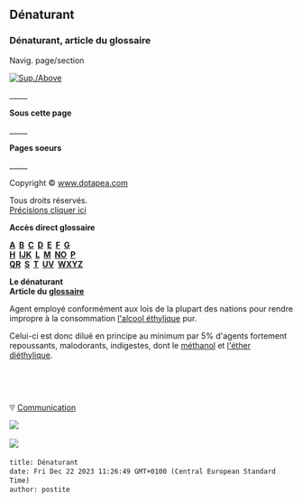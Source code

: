 ## Dénaturant
### Dénaturant, article du glossaire
 Navig. page/section

[![Sup./Above](_derived/up_cmp_themenoir010_up.gif)](d.html)

\_\_\_\_\_

**Sous cette page**

\_\_\_\_\_

**Pages soeurs**

\_\_\_\_\_

Copyright © www.dotapea.com

Tous droits réservés.  
[Précisions cliquer ici](droitscopie.html)

**Accès direct glossaire**

**[A](a.html)  [B](b.html)  [C](c.html)  [D](d.html)  [E](e.html)  [F](f.html)  [G](g.html)  
[H](h.html)  [IJK](ijk.html)  [L](l.html)  [M](m.html)  [NO](no.html)  [P](p.html)  
[QR](qr.html)  [S](s.html)  [T](t.html)  [UV](uv.html)  [WXYZ](wxyz.html)**

**Le dénaturant  
Article du [glossaire](glossaire.html)**

Agent employé conformément aux lois de la plupart des nations pour rendre impropre à la consommation [l'alcool éthylique](alcools.html#ethanolpur) pur.

Celui-ci est donc dilué en principe au minimum par 5% d'agents fortement repoussants, malodorants, indigestes, dont le [méthanol](methanol.html) et [l'éther diéthylique](ether.html).



 

 ![](images/transparent122x1.gif)

![](images/flechebas.gif) [Communication](http://www.artrealite.com/annonceurs.htm) 

[![](https://cbonvin.fr/sites/regie.artrealite.com/visuels/campagne1.png)](index-2.html#20131014)

![](https://cbonvin.fr/sites/regie.artrealite.com/visuels/campagne2.png)
```
title: Dénaturant
date: Fri Dec 22 2023 11:26:49 GMT+0100 (Central European Standard Time)
author: postite
```
